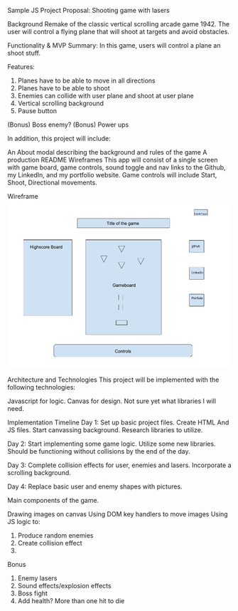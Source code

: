 Sample JS Project Proposal: Shooting game with lasers

Background
Remake of the classic vertical scrolling arcade game 1942. The user will control a flying plane that will shoot at targets and avoid obstacles.

Functionality & MVP
Summary: In this game, users will control a plane an shoot stuff.

Features:

1.  Planes have to be able to move in all directions
2.  Planes have to be able to shoot
3.  Enemies can collide with user plane and shoot at user plane
4.  Vertical scrolling background
5.  Pause button

(Bonus) Boss enemy?
(Bonus) Power ups

In addition, this project will include:

An About modal describing the background and rules of the game
A production README
Wireframes
This app will consist of a single screen with game board, game controls, sound toggle and nav links to the Github, my LinkedIn, and my portfolio website. Game controls will include Start, Shoot, Directional movements.

Wireframe
![alt text](https://github.com/Benpong89/Shooting_game/blob/master/Game%20Proposal%20-%20Wireframe.png)

Architecture and Technologies
This project will be implemented with the following technologies:

Javascript for logic. Canvas for design. Not sure yet what libraries I will need.

Implementation Timeline
Day 1: Set up basic project files. Create HTML And JS files. Start canvassing background. Research libraries to utilize.

Day 2: Start implementing some game logic. Utilize some new libraries. Should be functioning without collisions by the end of the day.

Day 3: Complete collision effects for user, enemies and lasers. Incorporate a scrolling background.

Day 4: Replace basic user and enemy shapes with pictures.

Main components of the game.

Drawing images on canvas
Using DOM key handlers to move images
Using JS logic to:

1.  Produce random enemies
2.  Create collision effect
3.

Bonus

1.  Enemy lasers
2.  Sound effects/explosion effects
3.  Boss fight
4.  Add health? More than one hit to die
